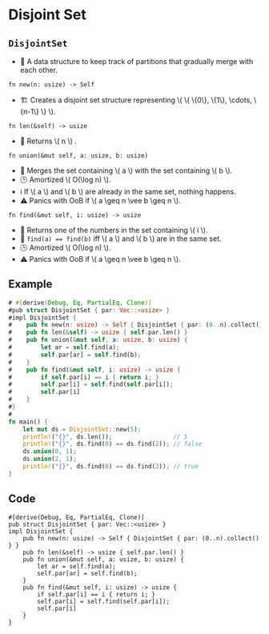 # Disjoint Set

## `DisjointSet`

- 💬 A data structure to keep track of partitions that gradually merge with each other.

`fn new(n: usize) -> Self`

- 🏗️ Creates a disjoint set structure representing \\( \\{ \\{0\\}, \\{1\\}, \\cdots, \\{n-1\\} \\} \\).

`fn len(&self) -> usize`

- 💬 Returns \\( n \\) .

`fn union(&mut self, a: usize, b: usize)`

- 💬 Merges the set containing \\( a \\) with the set containing \\( b \\).
- 🕒 Amortized \\( O(\log n) \\).
- ℹ️ If \\( a \\) and \\( b \\) are already in the same set, nothing happens.
- ⚠️ Panics with OoB if \\( a \geq n \vee b \geq n \\).

`fn find(&mut self, i: usize) -> usize`

- 💬 Returns one of the numbers in the set containing \\( i \\).
- 💬 `find(a) == find(b)` iff \\( a \\) and \\( b \\) are in the same set.
- 🕒 Amortized \\( O(\log n) \\).
- ⚠️ Panics with OoB if \\( a \geq n \vee b \geq n \\).

## Example

```rust
# #[derive(Debug, Eq, PartialEq, Clone)]
#pub struct DisjointSet { par: Vec::<usize> }
#impl DisjointSet {
#    pub fn new(n: usize) -> Self { DisjointSet { par: (0..n).collect() } }
#    pub fn len(&self) -> usize { self.par.len() }
#    pub fn union(&mut self, a: usize, b: usize) {
#        let ar = self.find(a);
#        self.par[ar] = self.find(b);
#    }
#    pub fn find(&mut self, i: usize) -> usize {
#        if self.par[i] == i { return i; }
#        self.par[i] = self.find(self.par[i]);
#        self.par[i]
#    }
#}
#
fn main() {
    let mut ds = DisjointSet::new(5);
    println!("{}", ds.len());                 // 5
    println!("{}", ds.find(0) == ds.find(2)); // false
    ds.union(0, 1);
    ds.union(2, 1);
    println!("{}", ds.find(0) == ds.find(2)); // true
}
```

## Code

```rust,noplayground
#[derive(Debug, Eq, PartialEq, Clone)]
pub struct DisjointSet { par: Vec::<usize> }
impl DisjointSet {
    pub fn new(n: usize) -> Self { DisjointSet { par: (0..n).collect() } }
    pub fn len(&self) -> usize { self.par.len() }
    pub fn union(&mut self, a: usize, b: usize) {
        let ar = self.find(a);
        self.par[ar] = self.find(b);
    }
    pub fn find(&mut self, i: usize) -> usize {
        if self.par[i] == i { return i; }
        self.par[i] = self.find(self.par[i]);
        self.par[i]
    }
}
```